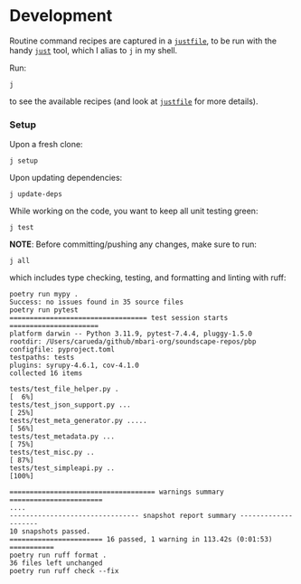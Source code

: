 # Development

Routine command recipes are captured in a [`justfile`](justfile),
to be run with the handy [`just`](https://just.systems/) tool,
which I alias to `j` in my shell.

Run:
```shell
j
```
to see the available recipes (and look at [`justfile`](justfile) for more details).

### Setup

Upon a fresh clone:
```shell
j setup
```

Upon updating dependencies:
```shell
j update-deps
```

While working on the code, you want to keep all unit testing green:
```shell
j test
```

**NOTE**: Before committing/pushing any changes, make sure to run:
```shell
j all
```
which includes type checking, testing, and formatting and linting with ruff:
```text
poetry run mypy .
Success: no issues found in 35 source files
poetry run pytest
================================== test session starts ======================
platform darwin -- Python 3.11.9, pytest-7.4.4, pluggy-1.5.0
rootdir: /Users/carueda/github/mbari-org/soundscape-repos/pbp
configfile: pyproject.toml
testpaths: tests
plugins: syrupy-4.6.1, cov-4.1.0
collected 16 items

tests/test_file_helper.py .                                           [  6%]
tests/test_json_support.py ...                                        [ 25%]
tests/test_meta_generator.py .....                                    [ 56%]
tests/test_metadata.py ...                                            [ 75%]
tests/test_misc.py ..                                                 [ 87%]
tests/test_simpleapi.py ..                                            [100%]

==================================== warnings summary =======================
....
-------------------------------- snapshot report summary --------------------
10 snapshots passed.
======================= 16 passed, 1 warning in 113.42s (0:01:53) ===========
poetry run ruff format .
36 files left unchanged
poetry run ruff check --fix
```
